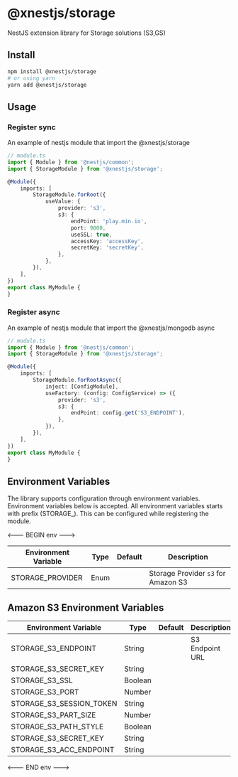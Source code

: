 # @xnestjs/storage

NestJS extension library for Storage solutions (S3,GS)

## Install

```sh
npm install @xnestjs/storage
# or using yarn
yarn add @xnestjs/storage
```

## Usage

### Register sync

An example of nestjs module that import the @xnestjs/storage

```ts
// module.ts
import { Module } from '@nestjs/common';
import { StorageModule } from '@xnestjs/storage';

@Module({
    imports: [
        StorageModule.forRoot({
            useValue: {
                provider: 's3',
                s3: {
                    endPoint: 'play.min.io',
                    port: 9000,
                    useSSL: true,
                    accessKey: 'accessKey',
                    secretKey: 'secretKey',
                },
            },
        }),
    ],
})
export class MyModule {
}
```

### Register async

An example of nestjs module that import the @xnestjs/mongodb async

```ts
// module.ts
import { Module } from '@nestjs/common';
import { StorageModule } from '@xnestjs/storage';

@Module({
    imports: [
        StorageModule.forRootAsync({
            inject: [ConfigModule],
            useFactory: (config: ConfigService) => ({
                provider: 's3',
                s3: {
                    endPoint: config.get('S3_ENDPOINT'),
                },
            }),
        }),
    ],
})
export class MyModule {
}
```

## Environment Variables

The library supports configuration through environment variables. Environment variables below is accepted.
All environment variables starts with prefix (STORAGE_). This can be configured while registering the module.

<--- BEGIN env --->

| Environment Variable | Type | Default | Description                         |
|----------------------|------|---------|-------------------------------------|
| STORAGE_PROVIDER     | Enum |         | Storage Provider `s3` for Amazon S3 |

## Amazon S3 Environment Variables

| Environment Variable     | Type    | Default | Description     |
|--------------------------|---------|---------|-----------------|
| STORAGE_S3_ENDPOINT      | String  |         | S3 Endpoint URL |
| STORAGE_S3_SECRET_KEY    | String  |         |                 |
| STORAGE_S3_SSL           | Boolean |         |                 |
| STORAGE_S3_PORT          | Number  |         |                 |
| STORAGE_S3_SESSION_TOKEN | String  |         |                 |
| STORAGE_S3_PART_SIZE     | Number  |         |                 |
| STORAGE_S3_PATH_STYLE    | Boolean |         |                 |
| STORAGE_S3_SECRET_KEY    | String  |         |                 |
| STORAGE_S3_ACC_ENDPOINT  | String  |         |                 |

<--- END env --->
